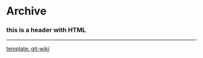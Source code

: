 # Archive

<h3><centre> this is a header with HTML </centre></h3>


---
[template: git-wiki](./_pages/syntax_template)
